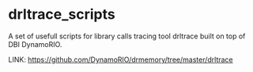 # drltrace_scripts
A set of usefull scripts for library calls tracing tool drltrace built on top of DBI DynamoRIO.

LINK: https://github.com/DynamoRIO/drmemory/tree/master/drltrace
